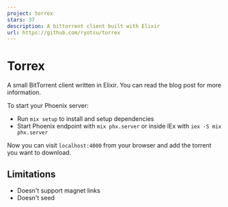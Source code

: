 ```yaml
---
project: torrex
stars: 37
description: A bittorrent client built with Elixir
url: https://github.com/ryotsu/torrex
---
```


Torrex
======

A small BitTorrent client written in Elixir. You can read the blog post for more information.

To start your Phoenix server:

-   Run `mix setup` to install and setup dependencies
-   Start Phoenix endpoint with `mix phx.server` or inside IEx with `iex -S mix phx.server`

Now you can visit `localhost:4000` from your browser and add the torrent you want to download.

Limitations
-----------

-   Doesn't support magnet links
-   Doesn't seed
